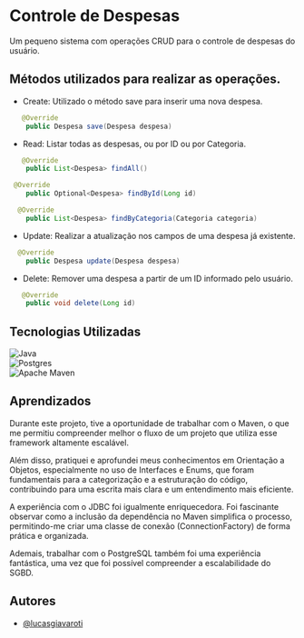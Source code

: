 
# Controle de Despesas

Um pequeno sistema com operações CRUD para o controle de despesas do usuário.




## Métodos utilizados para realizar as operações.

- Create: Utilizado o método save para inserir uma nova despesa.

```java
   @Override
    public Despesa save(Despesa despesa)
```

- Read: Listar todas as despesas, ou por ID ou por Categoria.

```java
   @Override
    public List<Despesa> findAll()
```

```java
 @Override
    public Optional<Despesa> findById(Long id)
```
```java
  @Override
    public List<Despesa> findByCategoria(Categoria categoria)
```

- Update: Realizar a atualização nos campos de uma despesa já existente.

```java
  @Override
    public Despesa update(Despesa despesa)
```

- Delete: Remover uma despesa a partir de um ID informado pelo usuário.

```java
   @Override
    public void delete(Long id)
```


## Tecnologias Utilizadas
![Java](https://img.shields.io/badge/java-%23ED8B00.svg?style=for-the-badge&logo=openjdk&logoColor=white)  
![Postgres](https://img.shields.io/badge/postgres-%23316192.svg?style=for-the-badge&logo=postgresql&logoColor=white)  
![Apache Maven](https://img.shields.io/badge/Apache%20Maven-C71A36?style=for-the-badge&logo=Apache%20Maven&logoColor=white)


## Aprendizados

Durante este projeto, tive a oportunidade de trabalhar com o Maven, o que me permitiu compreender melhor o fluxo de um projeto que utiliza esse framework altamente escalável.

Além disso, pratiquei e aprofundei meus conhecimentos em Orientação a Objetos, especialmente no uso de Interfaces e Enums, que foram fundamentais para a categorização e a estruturação do código, contribuindo para uma escrita mais clara e um entendimento mais eficiente.

A experiência com o JDBC foi igualmente enriquecedora. Foi fascinante observar como a inclusão da dependência no Maven simplifica o processo, permitindo-me criar uma classe de conexão (ConnectionFactory) de forma prática e organizada.

Ademais, trabalhar com o PostgreSQL também foi uma experiência fantástica, uma vez que foi possível compreender a escalabilidade do SGBD.


## Autores

- [@lucasgiavaroti](https://www.github.com/lucasgiavaroti)

